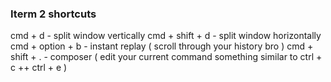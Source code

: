 ### Iterm 2 shortcuts

cmd + d                         - split window vertically
cmd + shift + d                 - split window horizontally
cmd + option + b                - instant replay ( scroll through your history bro )
cmd + shift + .                 - composer ( edit your current command something similar to ctrl + c ++ ctrl + e )
